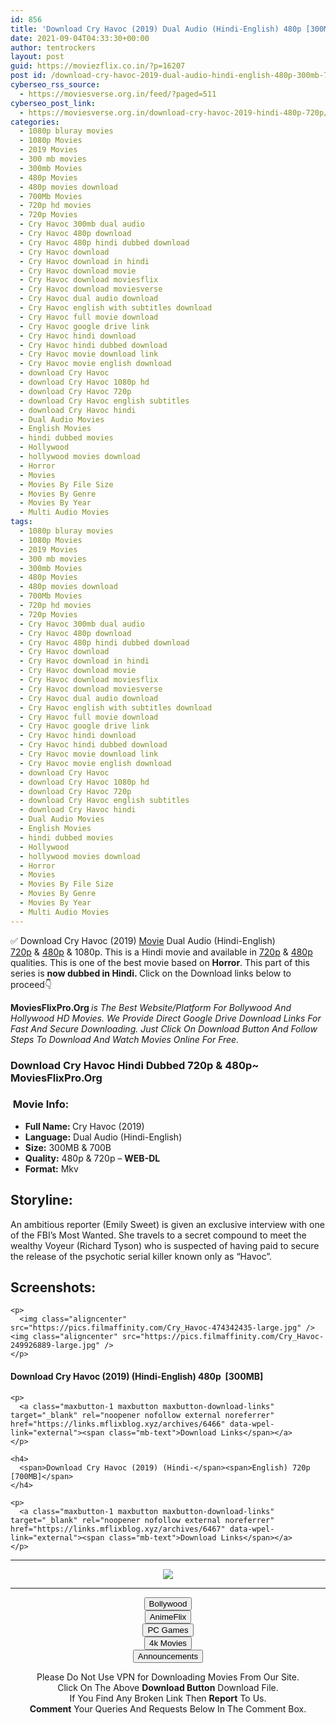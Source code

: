 ```yaml
---
id: 856
title: 'Download Cry Havoc (2019) Dual Audio (Hindi-English) 480p [300MB] || 720p [700MB]'
date: 2021-09-04T04:33:30+00:00
author: tentrockers
layout: post
guid: https://moviezflix.co.in/?p=16207
post id: /download-cry-havoc-2019-dual-audio-hindi-english-480p-300mb-720p-700mb/
cyberseo_rss_source:
  - https://moviesverse.org.in/feed/?paged=511
cyberseo_post_link:
  - https://moviesverse.org.in/download-cry-havoc-2019-hindi-480p-720p/
categories:
  - 1080p bluray movies
  - 1080p Movies
  - 2019 Movies
  - 300 mb movies
  - 300mb Movies
  - 480p Movies
  - 480p movies download
  - 700Mb Movies
  - 720p hd movies
  - 720p Movies
  - Cry Havoc 300mb dual audio
  - Cry Havoc 480p download
  - Cry Havoc 480p hindi dubbed download
  - Cry Havoc download
  - Cry Havoc download in hindi
  - Cry Havoc download movie
  - Cry Havoc download moviesflix
  - Cry Havoc download moviesverse
  - Cry Havoc dual audio download
  - Cry Havoc english with subtitles download
  - Cry Havoc full movie download
  - Cry Havoc google drive link
  - Cry Havoc hindi download
  - Cry Havoc hindi dubbed download
  - Cry Havoc movie download link
  - Cry Havoc movie english download
  - download Cry Havoc
  - download Cry Havoc 1080p hd
  - download Cry Havoc 720p
  - download Cry Havoc english subtitles
  - download Cry Havoc hindi
  - Dual Audio Movies
  - English Movies
  - hindi dubbed movies
  - Hollywood
  - hollywood movies download
  - Horror
  - Movies
  - Movies By File Size
  - Movies By Genre
  - Movies By Year
  - Multi Audio Movies
tags:
  - 1080p bluray movies
  - 1080p Movies
  - 2019 Movies
  - 300 mb movies
  - 300mb Movies
  - 480p Movies
  - 480p movies download
  - 700Mb Movies
  - 720p hd movies
  - 720p Movies
  - Cry Havoc 300mb dual audio
  - Cry Havoc 480p download
  - Cry Havoc 480p hindi dubbed download
  - Cry Havoc download
  - Cry Havoc download in hindi
  - Cry Havoc download movie
  - Cry Havoc download moviesflix
  - Cry Havoc download moviesverse
  - Cry Havoc dual audio download
  - Cry Havoc english with subtitles download
  - Cry Havoc full movie download
  - Cry Havoc google drive link
  - Cry Havoc hindi download
  - Cry Havoc hindi dubbed download
  - Cry Havoc movie download link
  - Cry Havoc movie english download
  - download Cry Havoc
  - download Cry Havoc 1080p hd
  - download Cry Havoc 720p
  - download Cry Havoc english subtitles
  - download Cry Havoc hindi
  - Dual Audio Movies
  - English Movies
  - hindi dubbed movies
  - Hollywood
  - hollywood movies download
  - Horror
  - Movies
  - Movies By File Size
  - Movies By Genre
  - Movies By Year
  - Multi Audio Movies
---
```

<div class="thecontent clearfix">
  <p>
    ✅ Download Cry Havoc (2019) <a href="https://moviesverse.org.in/category/movies/" data-wpel-link="internal">Movie</a> Dual Audio (Hindi-English) <a href="https://moviesverse.org.in/720p-movies/" data-wpel-link="internal">720p</a>&nbsp;&&nbsp;<a href="https://moviesverse.org.in/480p-movies/" data-wpel-link="internal">480p</a> & 1080p. This is a Hindi movie and available in <a href="https://moviesverse.org.in/720p-movies/" data-wpel-link="internal">720p</a>&nbsp;&&nbsp;<a href="https://moviesverse.org.in/480p-movies/" data-wpel-link="internal">480p</a> qualities. This is one of the best movie based on <strong>Horror</strong>. This part of this series is <strong>now dubbed in <span>Hindi.&nbsp;</span></strong><span>Click on the Download links below to proceed👇</span>
  </p>
  
  <p>
    <strong><span>MoviesFlixPro.Org&nbsp;</span></strong><em>is The Best Website/Platform For Bollywood And Hollywood HD Movies. We Provide Direct Google Drive Download Links For Fast And Secure Downloading. Just Click On Download Button And Follow Steps To&nbsp;Download And Watch Movies Online For Free.</em>
  </p>
  
  <h3>
    <span>Download Cry Havoc Hindi Dubbed 720p & 480p~ MoviesFlixPro.Org</span>
  </h3>
  
  <h3>
    <span>&nbsp;Movie Info:&nbsp;</span>
  </h3>
  
  <ul>
    <li>
      <strong>Full Name: </strong>Cry Havoc (2019)
    </li>
    <li>
      <strong>Language:</strong> Dual Audio (Hindi-English)
    </li>
    <li>
      <strong>Size:</strong> 300MB & 700B
    </li>
    <li>
      <strong>Quality:</strong> 480p & 720p – <span><strong>WEB-DL</strong></span>
    </li>
    <li>
      <strong>Format:</strong>&nbsp;Mkv
    </li>
  </ul>
  
  <h2>
    <span>Storyline:</span>
  </h2>
  
  <div class="movie-info-sinopsis">
    An ambitious reporter (Emily Sweet) is given an exclusive interview with one of the FBI’s Most Wanted. She travels to a secret compound to meet the wealthy Voyeur (Richard Tyson) who is suspected of having paid to secure the release of the psychotic serial killer known only as “Havoc”.
  </div>
  
  <div class="summary_text">
    <h2>
      <span>Screenshots:</span>
    </h2>
    
    <p>
      <img class="aligncenter" src="https://pics.filmaffinity.com/Cry_Havoc-474342435-large.jpg" /><img class="aligncenter" src="https://pics.filmaffinity.com/Cry_Havoc-249926889-large.jpg" />
    </p>
  </div>
  
  <div class="inline canwrap">
    <h4>
      <span>Download Cry Havoc (2019) (Hindi-English) </span><span>480p&nbsp; [300MB]</span>
    </h4>
    
    <p>
      <a class="maxbutton-1 maxbutton maxbutton-download-links" target="_blank" rel="noopener nofollow external noreferrer" href="https://links.mflixblog.xyz/archives/6466" data-wpel-link="external"><span class="mb-text">Download Links</span></a>
    </p>
    
    <h4>
      <span>Download Cry Havoc (2019) (Hindi-</span><span>English) 720p [700MB]</span>
    </h4>
    
    <p>
      <a class="maxbutton-1 maxbutton maxbutton-download-links" target="_blank" rel="noopener nofollow external noreferrer" href="https://links.mflixblog.xyz/archives/6467" data-wpel-link="external"><span class="mb-text">Download Links</span></a>
    </p>
  </div>
</div>

<center>
  </p> 
  
  <hr />
  
  <p>
    <a href="http://gdrivepro.xyz/join.php" data-wpel-link="external" target="_blank" rel="nofollow external noopener noreferrer"><img src="https://i.imgur.com/FhMdWdW.png" /></a>
  </p>
  
  <hr />
  
  <p>
    <a href="https://dogemovies.xyz" target="_blank" data-wpel-link="external" rel="nofollow external noopener noreferrer"><button class="button button5">Bollywood</button></a><br /> <a href="https://animeflix.in" target="_blank" data-wpel-link="external" rel="nofollow external noopener noreferrer"><button class="button button5">AnimeFlix</button></a><br /> <a href="https://gamesflix.net/" target="_blank" data-wpel-link="external" rel="nofollow external noopener noreferrer"><button class="button button5">PC Games</button></a><br /> <a href="https://uhdmovies.in" target="_blank" data-wpel-link="external" rel="nofollow external noopener noreferrer"><button class="button button5">4k Movies</button></a><br /> <a href="https://moviesverse.org.in/announcements/" target="_blank" data-wpel-link="internal" rel="noopener"><button class="button button5">Announcements</button></a>
  </p>
  
  <div class="alert alert-danger">
    Please Do Not Use VPN for Downloading Movies From Our Site.
  </div>
  
  <div class="alert alert-success">
    Click On The Above <strong>Download Button</strong> Download File.
  </div>
  
  <div class="alert alert-warning">
    If You Find Any Broken Link Then <strong>Report</strong> To Us.
  </div>
  
  <div class="alert alert-info">
    <strong>Comment</strong> Your Queries And Requests Below In The Comment Box.
  </div>
  
  <p>
    </center>
  </p>